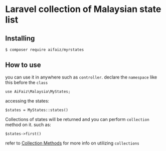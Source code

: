 # Laravel collection of Malaysian state list

## Installing

`$ composer require aifaiz/myrstates`

## How to use

you can use it in anywhere such as `controller`. declare the `namespace` like this before the `class`

`use AiFaiz\Malaysia\MyStates;`

accessing the states:

`$states = MyStates::states()`

Collections of states will be returned and you can perform `collection` method on it. such as:

`$states->first()`


refer to [Collection Methods](https://laravel.com/docs/5.8/collections#available-methods) for more info on utilizing `collections`

